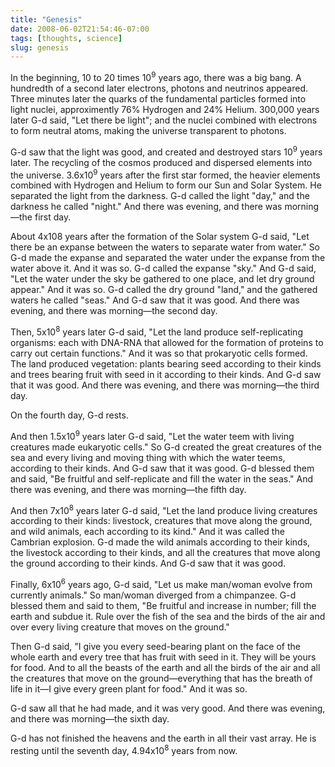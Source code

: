 ```yaml
---
title: "Genesis"
date: 2008-06-02T21:54:46-07:00
tags: [thoughts, science]
slug: genesis
---
```


In the beginning, 10 to 20 times 10<sup>9</sup> years ago, there was a big bang. A hundredth of a second later electrons, photons and neutrinos appeared. Three minutes later the quarks of the fundamental particles formed into light nuclei, approximently 76% Hydrogen and 24% Helium. 300,000 years later G-d said, "Let there be light"; and the nuclei combined with electrons to form neutral atoms, making the universe transparent to photons.

G-d saw that the light was good, and created and destroyed stars 10<sup>9</sup> years later. The recycling of the cosmos produced and dispersed elements into the universe. 3.6x10<sup>9</sup> years after the first star formed, the heavier elements combined with Hydrogen and Helium to form our Sun and Solar System. He separated the light from the darkness. G-d called the light "day," and the darkness he called "night." And there was evening, and there was morning—the first day.

About 4x108 years after the formation of the Solar system G-d said, "Let there be an expanse between the waters to separate water from water." So G-d made the expanse and separated the water under the expanse from the water above it. And it was so. G-d called the expanse "sky." And G-d said, "Let the water under the sky be gathered to one place, and let dry ground appear." And it was so. G-d called the dry ground "land," and the gathered waters he called "seas." And G-d saw that it was good. And there was evening, and there was morning—the second day.

Then, 5x10<sup>8</sup> years later G-d said, "Let the land produce self-replicating organisms: each with DNA-RNA that allowed for the formation of proteins to carry out certain functions." And it was so that prokaryotic cells formed. The land produced vegetation: plants bearing seed according to their kinds and trees bearing fruit with seed in it according to their kinds. And G-d saw that it was good. And there was evening, and there was morning—the third day.

On the fourth day, G-d rests.

And then 1.5x10<sup>9</sup> years later G-d said, "Let the water teem with living creatures made eukaryotic cells." So G-d created the great creatures of the sea and every living and moving thing with which the water teems, according to their kinds. And G-d saw that it was good. G-d blessed them and said, "Be fruitful and self-replicate and fill the water in the seas." And there was evening, and there was morning—the fifth day.

And then 7x10<sup>8</sup> years later G-d said, "Let the land produce living creatures according to their kinds: livestock, creatures that move along the ground, and wild animals, each according to its kind." And it was called the Cambrian explosion. G-d made the wild animals according to their kinds, the livestock according to their kinds, and all the creatures that move along the ground according to their kinds. And G-d saw that it was good.

Finally, 6x10<sup>6</sup> years ago, G-d said, "Let us make man/woman evolve from currently animals." So man/woman diverged from a chimpanzee. G-d blessed them and said to them, "Be fruitful and increase in number; fill the earth and subdue it. Rule over the fish of the sea and the birds of the air and over every living creature that moves on the ground."

Then G-d said, "I give you every seed-bearing plant on the face of the whole earth and every tree that has fruit with seed in it. They will be yours for food. And to all the beasts of the earth and all the birds of the air and all the creatures that move on the ground—everything that has the breath of life in it—I give every green plant for food." And it was so.

G-d saw all that he had made, and it was very good. And there was evening, and there was morning—the sixth day.

G-d has not finished the heavens and the earth in all their vast array. He is resting until the seventh day, 4.94x10<sup>8</sup> years from now.